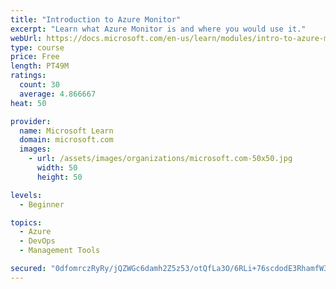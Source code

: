 ```yaml
---
title: "Introduction to Azure Monitor"
excerpt: "Learn what Azure Monitor is and where you would use it."
webUrl: https://docs.microsoft.com/en-us/learn/modules/intro-to-azure-monitor/
type: course
price: Free
length: PT49M
ratings:
  count: 30
  average: 4.866667
heat: 50

provider:
  name: Microsoft Learn
  domain: microsoft.com
  images:
    - url: /assets/images/organizations/microsoft.com-50x50.jpg
      width: 50
      height: 50

levels:
  - Beginner

topics:
  - Azure
  - DevOps
  - Management Tools

secured: "0dfomrczRyRy/jQZWGc6damh2Z5z53/otQfLa3O/6RLi+76scdodE3RhamfW3iQMH6/SUoZ/okDf2/q9dwC6HTluOcCQfEpTyhBhV2SFppfhyJCZ4DrJziNXB6MBK0eIzWkEZgAzg2wmcgPcaez1z2DYVlQJRWpYKsD0fM5ikS2TCV78ZvbuUWPlsq5lEGDCPB2XuF3PusAmqQlRX7l981xy2RFzlLjnQmSFDM7PeSEMb/9oLRmsUQS4PRpxL3zASIL+NC/Ebospi9cJ0pen9AOag+trK3+4odKLQ/IkFBPD6GGQrTiGBNInj7fN64U57pB6x8QFP1I/W2axqPxAs79/3pvMqVg0eZlrSjTpBa63AsTBA0ByDTx/oT1MJIInX39SJPLknC309gJEYJWRHoCPyYNOEaKd4ZZyIOmDz8k=;Bu6VMfsh54EwRmehMDVLHg=="
---
```


